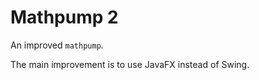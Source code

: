 Mathpump 2
==========

An improved `mathpump`.

The main improvement is to use JavaFX instead of Swing.

